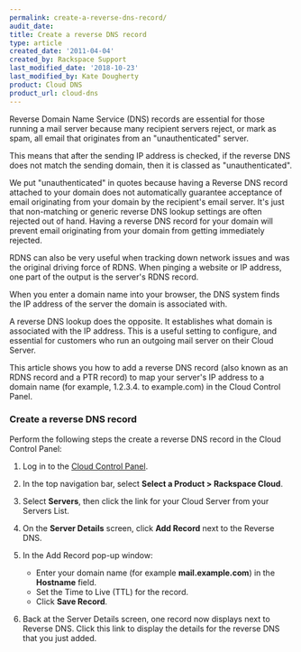 ```yaml
---
permalink: create-a-reverse-dns-record/
audit_date:
title: Create a reverse DNS record
type: article
created_date: '2011-04-04'
created_by: Rackspace Support
last_modified_date: '2018-10-23'
last_modified_by: Kate Dougherty
product: Cloud DNS
product_url: cloud-dns
---
```


Reverse Domain Name Service (DNS) records are essential for those running a
mail server because many recipient servers reject, or mark as spam, all email
that originates from an "unauthenticated" server.

This means that after the sending IP address is checked, if the reverse
DNS does not match the sending domain, then it is classed as
"unauthenticated".

We put "unauthenticated" in quotes because having a Reverse DNS record
attached to your domain does not automatically guarantee acceptance of
email originating from your domain by the recipient's email server. It's
just that non-matching or generic reverse DNS lookup settings are often
rejected out of hand. Having a reverse DNS record for your domain will
prevent email originating from your domain from getting immediately
rejected.

RDNS can also be very useful when tracking down network issues and was
the original driving force of RDNS. When pinging a website or IP
address, one part of the output is the server's RDNS record.

When you enter a domain name into your browser, the DNS system finds
the IP address of the server the domain is associated with.

A reverse DNS lookup does the opposite. It establishes what domain is
associated with the IP address. This is a useful setting to configure, and
essential for customers who run an outgoing mail server on their
Cloud Server.

This article shows you how to add a reverse DNS record (also known
as an RDNS record and a PTR record) to map your server's IP address to a
domain name (for example, 1.2.3.4. to example.com) in the Cloud Control Panel.

### Create a reverse DNS record

Perform the following steps the create a reverse DNS record in the Cloud Control Panel:

1.  Log in to the [Cloud Control Panel](https://login.rackspace.com/).
2.  In the top navigation bar, select **Select a Product > Rackspace Cloud**.
3.  Select **Servers**, then click the link for your Cloud Server from your
    Servers List.
4.  On the **Server Details** screen, click **Add Record** next to the
    Reverse DNS.

5.  In the Add Record pop-up window:
    -   Enter your domain name (for example **mail.example.com**) in the
        **Hostname** field.
    -   Set the Time to Live (TTL) for the record.
    -   Click **Save Record**.

6.  Back at the Server Details screen, one record now displays
    next to Reverse DNS. Click this link to display the details for the
    reverse DNS that you just added.
